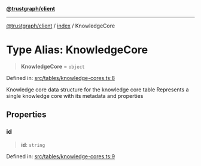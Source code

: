 [**@trustgraph/client**](../../README.md)

***

[@trustgraph/client](../../README.md) / [index](../README.md) / KnowledgeCore

# Type Alias: KnowledgeCore

> **KnowledgeCore** = `object`

Defined in: [src/tables/knowledge-cores.ts:8](https://github.com/trustgraph-ai/trustgraph-ts-client/blob/92e187771a25b959c85a4f966bb97eb5d407310b/src/tables/knowledge-cores.ts#L8)

Knowledge core data structure for the knowledge core table
Represents a single knowledge core with its metadata and properties

## Properties

### id

> **id**: `string`

Defined in: [src/tables/knowledge-cores.ts:9](https://github.com/trustgraph-ai/trustgraph-ts-client/blob/92e187771a25b959c85a4f966bb97eb5d407310b/src/tables/knowledge-cores.ts#L9)

